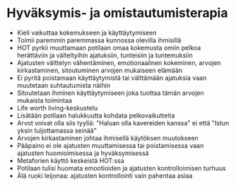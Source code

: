 # Hyväksymis- ja omistautumisterapia

- Kieli vaikuttaa kokemukseen ja käyttäytymiseen
- Toimii paremmin paremmassa kunnossa olevilla ihmisillä
- HOT pyrkii muuttamaan potilaan omaa kokemusta omiin pelkoa herättäviin ja välteltyihin ajatuksiin, tunteisiin ja tuntemuksiin
- Ajatusten välttelyn vähentäminen, emotionaalinen kokeminen, arvojen kirkastaminen, sitoutuminen arvojen mukaiseen elämään
- Ei pyritä poistamaan käyttäytymistä tai välttämään ajatuksia vaan muutetaan suhtautumista näihin
- Sitoutetaan ihminen käyttäytymiseen joka tuottaa tämän arvojen mukaista toimintaa
- Life worth living-keskustelu
- Lisätään potilaan halukkuutta kohdata pelkovaikutteita
- Arvot voivat olla siis tyyliä: "Haluan olla kavereiden kanssa" ei että "Istun yksin tuijottamassa seinää"
- Arvojen kirkastaminen johtaa ihmisellä käytöksen muutokseen
- Pääpaino ei ole ajatusten muuttamisessa tai poistamisessa vaan ajatusten huomioimisessa ja hyväksymisessä
- Metaforien käyttö keskeistä HOT:ssa
- Potilaan tulisi huomata emootioiden ja ajatusten kontrolloimisen turhuus
- Älä ruoki leijonaa: ajatusten kontrollointi vain pahentaa asiaa
